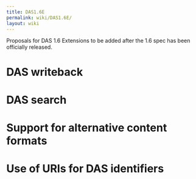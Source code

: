 ```yaml
---
title: DAS1.6E
permalink: wiki/DAS1.6E/
layout: wiki
---
```


Proposals for DAS 1.6 Extensions to be added after the 1.6 spec has been
officially released.

DAS writeback
=============

DAS search
==========

Support for alternative content formats
=======================================

Use of URIs for DAS identifiers
===============================
